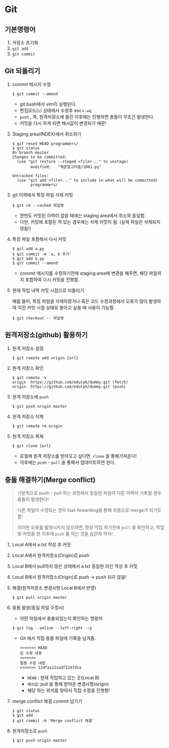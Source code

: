 # Git

## 기본명령어

1. 저장소 초기화
2. `git add`
3. `git commit`

## Git 되돌리기

1. commit 메시지 수정

   ```
   $ git commit --amend
   ```

   - git bash에서 vim이 실행된다.
   - 편집모드(`i`) 상태에서 수정후 esc+`:wq`
   - `push` , 즉, 원격저장소에 올린 이후에는 진행하면 충돌이 무조건 발생한다.
   - 커밋을 다시 하게 되면 해시값이 변경되기 때문!

2. Staging area(INDEX)에서 취소하기

   ```
   $ git reset HEAD programmers/
   $ git status
   On branch master
   Changes to be committed:
     (use "git restore --staged <file>..." to unstage)
           modified:   "백준알고리즘/1001.py"
   
   Untracked files:
     (use "git add <file>..." to include in what will be committed)
           programmers/
   ```

3. git 이력에서 특정 파일 삭제 커밋

   ```
   $ git rm --cached 파일명
   ```

   - 한번도 커밋된 이력이 없을 때에는 staging area에서 취소와 동일함.
   - 다만, 커밋에 포함된 적 있는 경우에는 삭제 커밋이 됨. (실제 파일은 삭제되지 않음!)

4. 특정 파일 포함해서 다시 커밋

   ```
   $ git add a.py
   $ git commit -m 'a, b 추가'
   $ git add b.py
   $ git commit --amend
   ```

   - commit 메시지를 수정하기전에 staging area에 변경을 해주면, 해당 파일까지 포함하여 다시 커밋을 진행함.

5. 현재 작업 내역 커밋 시점으로 되돌리기

   예를 들어, 특정 파일을 삭제하였거나 혹은 코드 수정과정에서 오류가 많이 발생하여 직전 커밋 시점 상태로 돌아고 싶을 때 사용이 가능함.

   ```
   $ git checkout -- 파일명
   ```

## 원격저장소(github) 활용하기

1. 원격 저장소 설정

   ```
   $ git remote add origin {url}
   ```

2. 원격 저장소 확인

   ```
   $ git remote -v
   origin  https://github.com/edutak/dummy.git (fetch)
   origin  https://github.com/edutak/dummy.git (push)
   ```

3. 원격 저장소에 `push`

   ```
   $ git push origin master
   ```

4. 원격 저장소 삭제

   ```
   $ git remote rm origin
   ```

5. 원격 저장소 복제

   ```
   $ git clone {url}
   ```

   - 로컬에 원격 저장소를 받아오고 싶다면, `clone` 을 통해가져온다!
   - 이후에는 `push` - `pull` 을 통해서 업데이트하면 된다.

## 충돌 해결하기(Merge conflict)

> 기본적으로 push - pull 하는 과정에서 동일한 파일의 다른 이력이 기록될 경우 충돌이 발생한다!
>
> 다른 파일이 수정되는 경우 fast-fowarding을 통해 자동으로 merge가 되기도 함!
>
> 이러한 오류를 발생시키지 않으려면, 항상 작업 하기전에 `pull` 을 확인하고, 작업 및 커밋을 한 이후에 `push` 를 하는 것을 습관화 하자!

1. Local A에서 a.txt 작성 후 커밋

2. Local A에서 원격저장소(Origin)로 push

3. Local B에서 pull하지 않은 상태에서 a.txt 동일한 라인 작성 후 커밋

4. Local B에서 원격저장소(Origin)로 push -> push 되지 않음!

5. 해결(원격저장소 변경사항 Local B에서 반영)

   ```
   $ git pull origin master
   ```

6. 충돌 발생(동일 파일 수정시)

   - 어떤 파일에서 충돌되었는지 확인하는 명령어

   ```
   $ git log --online --left-right --p
   ```

   - Git 에서 직접 충돌 파일에 기록을 남겨줌.

     ```
     <<<<<<< HEAD
     집 수정 내용
     =======
     멀캠 수정 내용
     >>>>>>> 12dfas12sadf124fdsa
     ```

     - `HEAD` : 현재 작업하고 있는 곳(Local B)
     - `해쉬값`: pull 을 통해 받아온 변경사항(origin)
     - 해당 하는 위치를 찾아서 직접 수정을 진행함!

7. merge conflict 해결 commit 남기기

   ```
   $ git status
   $ git add .
   $ git commit -m 'Merge conflict 해결'
   ```

8. 원격저장소로 `push`

   ```
   $ git push origin master
   ```